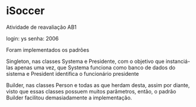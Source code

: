 # iSoccer

Atividade de reavaliação AB1

login: ys
senha: 2006

Foram implementados os padrões 

Singleton, nas classes Systema e Presidente, com o objetivo que instanciá-las apenas uma vez, que Systema funciona como banco de dados do sistema e President identifica o funcionário presidente

Builder, nas classes Person e todas as que herdam desta, assim por diante, visto que essas classes possuem muitos parâmetros, então, o padrão Builder facilitou demasiadamente a implementação.
